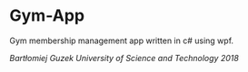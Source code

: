 # Gym-App
Gym membership management app written in c# using wpf.

*Bartłomiej Guzek University of Science and Technology 2018*
